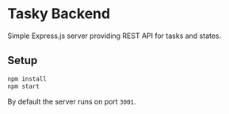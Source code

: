 # Tasky Backend

Simple Express.js server providing REST API for tasks and states.

## Setup

```bash
npm install
npm start
```

By default the server runs on port `3001`.
